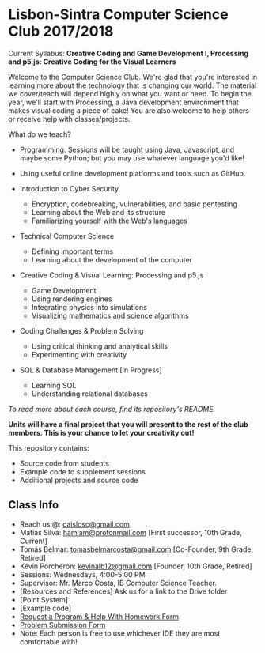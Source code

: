 Lisbon-Sintra Computer Science Club 2017/2018
======================================

Current Syllabus: __Creative Coding and Game Development I, Processing and p5.js: Creative Coding for the Visual Learners__

Welcome to the Computer Science Club. We're glad that you're interested in learning more about the technology that is changing our world. The material we cover/teach will depend highly on what you want or need. To begin the year, we'll start with Processing, a Java development environment that makes visual coding a piece of cake! You are also welcome to help others or receive help with classes/projects.

What do we teach?
 * Programming. Sessions will be taught using Java, Javascript, and maybe some Python; but you may use whatever language you'd like!
 
 * Using useful online development platforms and tools such as GitHub.
 
 * Introduction to Cyber Security
   * Encryption, codebreaking, vulnerabilities, and basic pentesting
   * Learning about the Web and its structure
   * Familiarizing yourself with the Web's languages
 
 * Technical Computer Science
   * Defining important terms
   * Learning about the development of the computer
 
 * Creative Coding & Visual Learning: Processing and p5.js
   * Game Development
   * Using rendering engines
   * Integrating physics into simulations
   * Visualizing mathematics and science algorithms
 
 * Coding Challenges & Problem Solving
   * Using critical thinking and analytical skills
   * Experimenting with creativity
  
 * SQL & Database Management [In Progress]
   * Learning SQL
   * Understanding relational databases
   
 *To read more about each course, find its repository's README.*
 
 **Units will have a final project that you will present to the rest of the club members. This is your chance to let your creativity out!**

This repository contains:

  * Source code from students
  * Example code to supplement sessions
  * Additional projects and source code
  
Class Info
----------
* Reach us @: caislcsc@gmail.com
* Matias Silva: hamlam@protonmail.com [First successor, 10th Grade, Current]
* Tomás Belmar: tomasbelmarcosta@gmail.com [Co-Founder, 9th Grade, Retired]
* Kévin Porcheron: kevinalb12@gmail.com [Founder, 10th Grade, Retired]
* Sessions: Wednesdays, 4:00-5:00 PM 
* Supervisor: Mr. Marco Costa, IB Computer Science Teacher.
* [Resources and References] Ask us for a link to the Drive folder
* [Point System]
* [Example code]
* [Request a Program & Help With Homework Form](https://goo.gl/forms/5o5qiccxTlaJYBIC3)
* [Problem Submission Form](https://goo.gl/forms/SQfGuyi6UYdcv36I3)
* Note: Each person is free to use whichever IDE they are most comfortable with!
